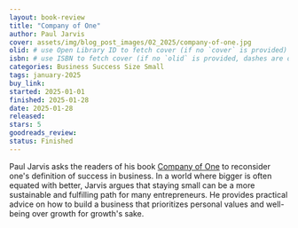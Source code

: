 ```yaml
---
layout: book-review
title: "Company of One"
author: Paul Jarvis
cover: assets/img/blog_post_images/02_2025/company-of-one.jpg
olid: # use Open Library ID to fetch cover (if no `cover` is provided)
isbn: # use ISBN to fetch cover (if no `olid` is provided, dashes are optional)
categories: Business Success Size Small
tags: january-2025
buy_link:
started: 2025-01-01
finished: 2025-01-28
date: 2025-01-28
released: 
stars: 5
goodreads_review: 
status: Finished
---
```


Paul Jarvis asks the readers of his book [Company of One](https://www.amazon.com/Company-One-Staying-Small-Business/dp/1328972356) to reconsider one's definition of success in business. In a world where bigger is often equated with better, Jarvis argues that staying small can be a more sustainable and fulfilling path for many entrepreneurs. He provides practical advice on how to build a business that prioritizes personal values and well-being over growth for growth's sake.